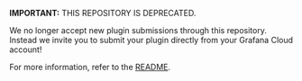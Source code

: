 **IMPORTANT:** THIS REPOSITORY IS DEPRECATED.

We no longer accept new plugin submissions through this repository. Instead we invite you to submit your plugin directly from your Grafana Cloud account!

For more information, refer to the [README](https://github.com/grafana/grafana-plugin-repository/blob/master/README.md).
